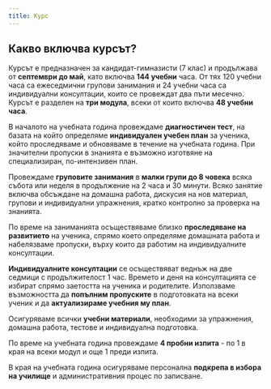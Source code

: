 ```yaml
---
title: Курс
---
```


## Какво включва курсът?

Курсът е предназначен за кандидат-гимназисти (7 клас) и продължава от **септември до май**, като включва **144 учебни** часа. От тях 120 учебни часа са ежеседмични групови занимания и 24 учебни часа са индивидуални консултации, които се провеждат два пъти месечно. Курсът е разделен на **три модула**, всеки от които включва **48 учебни часа**.

В началото на учебната година провеждаме **диагностичен тест**, на базата на който определяме **индивидуален учебен план** за ученика, който проследяваме и обновяваме в течение на учебната година. При значителни пропуски в знанията е възможно изготвяне на специализиран, по-интензивен план.

Провеждаме **груповите занимания** в **малки групи до 8 човека** всяка събота или неделя в продължение на 2 часа и 30 минути. Всяко занятие включва обсъждане на домашна работа, дискусия на нов материал, групови и индивидуални упражнения, кратко контролно за проверка на знанията. 

По време на заниманията осъществяваме близко **проследяване на развитието** на ученика, спрямо което определяме домашната работа и набелязваме пропуски, върху които да работим на индивидуалните консултации.

**Индивидуалните консултации** се осъществяват веднъж на две седмици с продължителост 1 час. Времето и деня на консултацията се избират спрямо заетостта на ученика и родителите. Използваме възможността да **попълним пропуските** в подготовката на всеки ученик и да **актуализираме учебния му план**.

Осигуряваме всички **учебни материали**, необходими за упражнения, домашна работа, тестове и индивидуална подготовка.

По време на учебната година провеждаме **4 пробни изпита** - по 1 в края на всеки модул и още 1 преди изпита.

В края на учебната година осигуряваме персонална **подкрепа в избора на училище** и административния процес по записване.
